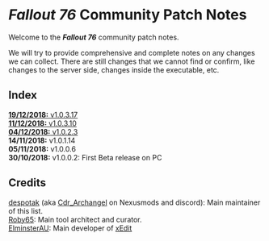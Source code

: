# _Fallout 76_ Community Patch Notes

Welcome to the _**Fallout 76**_ community patch notes.

We will try to provide comprehensive and complete notes on any changes we can collect. There are still changes that we cannot find or confirm, like changes to the server side, changes inside the executable, etc.

## Index

[**19/12/2018:** v1.0.3.17](https://github.com/despotak/fallout_76_patch_notes/blob/master/v1.0.3.17.md)  
[**11/12/2018:** v1.0.3.10](https://github.com/despotak/fallout_76_patch_notes/blob/master/v1.0.3.10.md)  
[**04/12/2018:** v1.0.2.3](https://github.com/despotak/fallout_76_patch_notes/blob/master/v1.0.2.3.md)  
**14/11/2018:** v1.0.1.14  
**05/11/2018:** v1.0.0.6  
**30/10/2018:** v1.0.0.2: First Beta release on PC  

## Credits

[despotak](https://github.com/despotak) (aka [Cdr_Archangel](https://www.nexusmods.com/users/34088075) on Nexusmods and discord): Main maintainer of this list.  
[Roby65](https://github.com/roby65): Main tool architect and curator.  
[ElminsterAU](https://github.com/ElminsterAU): Main developer of [xEdit](https://github.com/TES5Edit/TES5Edit)
